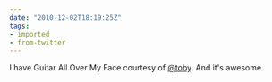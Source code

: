 ```yaml
---
date: "2010-12-02T18:19:25Z"
tags:
- imported
- from-twitter
---
```

I have Guitar All Over My Face courtesy of [@toby](https://twitter.com/toby). And it's awesome.
